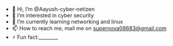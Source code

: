 - 👋 Hi, I’m @Aayush-cyber-netizen
- 👀 I’m interested in cyber security
- 🌱 I’m currently learning networking and linux
- 📫 How to reach me, mail me on supernova08683@gmail.com
- ⚡ Fun fact:________
<!---
Aayush-cyber-netizen/Aayush-cyber-netizen is a ✨ special ✨ repository because its `README.md` (this file) appears on your GitHub profile.
You can click the Preview link to take a look at your changes.
--->
